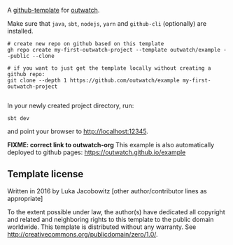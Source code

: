 A [github-template][github-template] for [outwatch](https://github.com/outwatch/outwatch).

Make sure that `java`, `sbt`, `nodejs`, `yarn` and `github-cli` (optionally) are installed.

```shell
# create new repo on github based on this template
gh repo create my-first-outwatch-project --template outwatch/example --public --clone

# if you want to just get the template locally without creating a github repo:
git clone --depth 1 https://github.com/outwatch/example my-first-outwatch-project


```

In your newly created project directory, run:

```shell
sbt dev
```

and point your browser to <http://localhost:12345>.

**FIXME: correct link to outwatch-org**
This example is also automatically deployed to github pages: <https://outwatch.github.io/example>

Template license
----------------
Written in 2016 by Luka Jacobowitz
[other author/contributor lines as appropriate]

To the extent possible under law, the author(s) have dedicated all copyright and related
and neighboring rights to this template to the public domain worldwide.
This template is distributed without any warranty. See <http://creativecommons.org/publicdomain/zero/1.0/>.

[github-template]: https://docs.github.com/en/repositories/creating-and-managing-repositories/creating-a-template-repository
